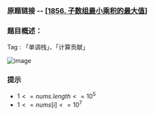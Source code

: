 ### 原题链接 -- [[1856. 子数组最小乘积的最大值](https://leetcode.cn/problems/maximum-subarray-min-product/)]

### 题目概述：
Tag : 「单调栈」、「计算贡献」

![image](https://user-images.githubusercontent.com/99656524/201104196-80ac92c5-8a51-4817-8274-88068c452d13.png)

### 提示
* $1 <= nums.length <= 10^5$
* $1 <= nums[i] <= 10^7$

